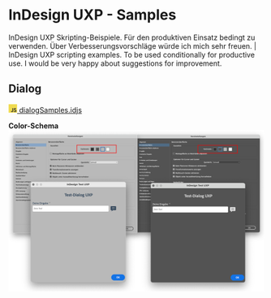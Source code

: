 # InDesign UXP - Samples

InDesign UXP Skripting-Beispiele. Für den produktiven Einsatz bedingt zu verwenden. Über Verbesserungsvorschläge würde ich mich sehr freuen. | InDesign UXP scripting examples. To be used conditionally for productive use. I would be very happy about suggestions for improvement.

## Dialog

<a href="https://github.com/MarioFritsche/wip-indesign-uxp-scripting/blob/main/Dialog/dialogColorSchema.idjs"><img src="https://raw.githubusercontent.com/devicons/devicon/master/icons/javascript/javascript-original.svg" alt="javascript" width="17" height="17"/> [dialogSamples.idjs](https://github.com/MarioFritsche/wip-indesign-uxp-scripting/blob/main/Dialog/dialogSamples.idjs)

**Color-Schema**
![This is an image](/src/img/screen_dialog.png)
